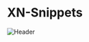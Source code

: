 # XN-Snippets
![Header](https://cdn.discordapp.com/attachments/1161265974255833200/1167142106381430815/th.png)
